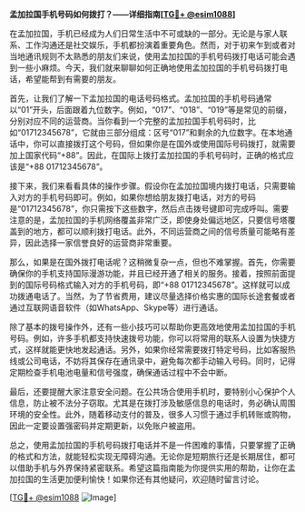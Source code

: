 **孟加拉国手机号码如何拨打？——详细指南[[TG💪+ @esim1088](https://t.me/s/esim1088)]**

在孟加拉国，手机已经成为人们日常生活中不可或缺的一部分。无论是与家人联系、工作沟通还是社交娱乐，手机都扮演着重要角色。然而，对于初来乍到或者对当地通讯规则不太熟悉的朋友们来说，使用孟加拉国的手机号码拨打电话可能会遇到一些小麻烦。今天，我们就来聊聊如何正确地使用孟加拉国的手机号码拨打电话，希望能帮到有需要的朋友。

首先，让我们了解一下孟加拉国的电话号码格式。孟加拉国的手机号码通常以“01”开头，后面跟着九位数字。例如，“017”、“018”、“019”等是常见的前缀，分别对应不同的运营商。当你看到一个完整的孟加拉国手机号码时，比如“01712345678”，它就由三部分组成：区号“017”和剩余的九位数字。在本地通话中，你可以直接拨打这个号码，但如果你是在国外或使用国际号码拨打，就需要加上国家代码“+88”。因此，在国际上拨打孟加拉国的手机号码时，正确的格式应该是“+88 01712345678”。

接下来，我们来看看具体的操作步骤。假设你在孟加拉国境内拨打电话，只需要输入对方的手机号码即可。例如，如果你想给朋友拨打电话，对方的号码是“01712345678”，你只需按下这些数字，然后点击拨号键即可完成呼叫。需要注意的是，孟加拉国的手机网络覆盖非常广泛，即使身处偏远地区，只要信号塔覆盖到的地方，都可以顺利拨打电话。此外，不同运营商之间的信号质量可能略有差异，因此选择一家信誉良好的运营商非常重要。

那么，如果是在国外拨打电话呢？这稍微复杂一点，但也不难掌握。首先，你需要确保你的手机支持国际漫游功能，并且已经开通了相关的服务。接着，按照前面提到的国际号码格式输入对方的手机号码，即“+88 01712345678”。这样就可以成功拨通电话了。当然，为了节省费用，建议尽量选择价格实惠的国际长途套餐或者通过互联网语音软件（如WhatsApp、Skype等）进行通话。

除了基本的拨号操作外，还有一些小技巧可以帮助你更高效地使用孟加拉国的手机号码。例如，许多手机都支持快速拨号功能，你可以将常用的联系人设置为快捷方式，这样就能更快地发起通话。另外，如果你经常需要拨打特定号码，比如客服热线或公司电话，不妨将其保存在通讯录中，避免每次都手动输入号码。同时，记得定期检查手机电池电量和信号强度，确保通话过程中不会中断。

最后，还要提醒大家注意安全问题。在公共场合使用手机时，要特别小心保护个人信息，防止被不法分子窃取。尤其是在拨打涉及敏感信息的电话时，务必确认周围环境的安全性。此外，随着移动支付的普及，很多人习惯于通过手机转账或购物，因此一定要设置强密码并定期更新，以免账户被盗用。

总之，使用孟加拉国的手机号码拨打电话并不是一件困难的事情，只要掌握了正确的格式和方法，就能轻松实现无障碍沟通。无论你是短期旅行还是长期居住，都可以借助手机与外界保持紧密联系。希望这篇指南能为你提供实用的帮助，让你在孟加拉国的生活更加便利愉快！如果你还有其他疑问，欢迎随时留言讨论。

[[TG💪+ @esim1088](https://t.me/s/esim1088) ![Image](https://i.postimg.cc/4NQfJmqS/Snipaste-2025-05-13-00-14-12.png)]